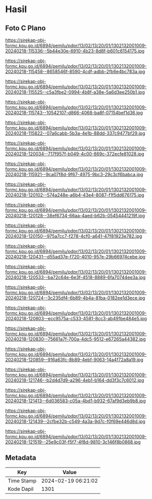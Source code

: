 # Hasil

## Foto C Plano

https://sirekap-obj-formc.kpu.go.id/6894/pemilu/pdpr/13/02/13/20/01/1302132001009-20240218-115336--5b44e30e-6910-4b23-8d8f-b601c6154175.jpg

https://sirekap-obj-formc.kpu.go.id/6894/pemilu/pdpr/13/02/13/20/01/1302132001009-20240218-115458--8658546f-8590-4cdf-adbb-2fb6e4bc783a.jpg

https://sirekap-obj-formc.kpu.go.id/6894/pemilu/pdpr/13/02/13/20/01/1302132001009-20240218-115525--c5a3fbe2-0994-4b8f-a38e-5a6d3ee250b1.jpg

https://sirekap-obj-formc.kpu.go.id/6894/pemilu/pdpr/13/02/13/20/01/1302132001009-20240218-115743--10542107-d866-4068-ba8f-07154bef1d36.jpg

https://sirekap-obj-formc.kpu.go.id/6894/pemilu/pdpr/13/02/13/20/01/1302132001009-20240218-115822--07a6cabb-5b3a-4e1b-88dd-337c9477bf29.jpg

https://sirekap-obj-formc.kpu.go.id/6894/pemilu/pdpr/13/02/13/20/01/1302132001009-20240218-120034--717f957f-b049-4c00-869c-372ecfe81028.jpg

https://sirekap-obj-formc.kpu.go.id/6894/pemilu/pdpr/13/02/13/20/01/1302132001009-20240218-115921--9ca07f8d-9f67-4975-9bc3-29c3cf6babca.jpg

https://sirekap-obj-formc.kpu.go.id/6894/pemilu/pdpr/13/02/13/20/01/1302132001009-20240218-120102--574a248e-a6b4-43e4-8087-f1f5dd676175.jpg

https://sirekap-obj-formc.kpu.go.id/6894/pemilu/pdpr/13/02/13/20/01/1302132001009-20240218-120128--38ef6734-66aa-4aed-b62b-05454441219f.jpg

https://sirekap-obj-formc.kpu.go.id/6894/pemilu/pdpr/13/02/13/20/01/1302132001009-20240218-120150--975a7cc7-f278-4cf0-a641-47f81923e782.jpg

https://sirekap-obj-formc.kpu.go.id/6894/pemilu/pdpr/13/02/13/20/01/1302132001009-20240218-120431--d55ad37e-f720-4010-957e-29b66974cebe.jpg

https://sirekap-obj-formc.kpu.go.id/6894/pemilu/pdpr/13/02/13/20/01/1302132001009-20240218-120533--ba72c64e-6e3f-4518-8889-6fa70744ee3a.jpg

https://sirekap-obj-formc.kpu.go.id/6894/pemilu/pdpr/13/02/13/20/01/1302132001009-20240218-120724--3c235df4-6b89-4b4a-81ba-0182ee1d3ece.jpg

https://sirekap-obj-formc.kpu.go.id/6894/pemilu/pdpr/13/02/13/20/01/1302132001009-20240218-120803--ecc9575a-c533-4581-8cc3-ab491be484e5.jpg

https://sirekap-obj-formc.kpu.go.id/6894/pemilu/pdpr/13/02/13/20/01/1302132001009-20240218-120830--75661a7f-700a-4dc5-9512-e67265a44382.jpg

https://sirekap-obj-formc.kpu.go.id/6894/pemilu/pdpr/13/02/13/20/01/1302132001009-20240218-120859--916a63fc-8b89-4ebf-9063-14a4f72a8a19.jpg

https://sirekap-obj-formc.kpu.go.id/6894/pemilu/pdpr/13/02/13/20/01/1302132001009-20240218-121746--b2d4d7d9-a296-4eb1-b164-dd3f3c7c6012.jpg

https://sirekap-obj-formc.kpu.go.id/6894/pemilu/pdpr/13/02/13/20/01/1302132001009-20240218-121413--6d036583-c05a-4bd1-b932-67af9d3eb9b8.jpg

https://sirekap-obj-formc.kpu.go.id/6894/pemilu/pdpr/13/02/13/20/01/1302132001009-20240218-121439--2cfbe32b-c549-4a3a-9d7c-f0f69e446d8d.jpg

https://sirekap-obj-formc.kpu.go.id/6894/pemilu/pdpr/13/02/13/20/01/1302132001009-20240218-121519--25e9c03f-f5f7-4f8d-9810-3c146f8b0868.jpg


## Metadata

| Key        | Value               |
| ---------- | ------------------- |
| Time Stamp | 2024-02-19 06:21:02 |
| Kode Dapil | 1301                |



